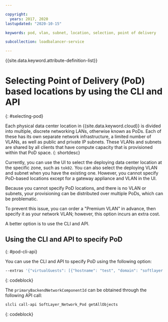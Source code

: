```yaml
---

copyright:
  years: 2017, 2020
lastupdated: "2020-10-15"

keywords: pod, vlan, subnet, location, selection, point of delivery

subcollection: loadbalancer-service

---
```


{{site.data.keyword.attribute-definition-list}}

# Selecting Point of Delivery (PoD) based locations by using the CLI and API
{: #selecting-pod}

Each physical data center location in {{site.data.keyword.cloud}} is divided into multiple, discrete networking LANs, otherwise known as PoDs. Each of these has its own separate network infrastructure, a limited number of VLANs, as well as public and private IP subnets. These VLANs and subnets are shared by all clients that have compute capacity that is provisioned within that PoD space.
{: shortdesc}

Currently, you can use the UI to select the deploying data center location at the specific zone, such as `tok02`. You can also select the deploying VLAN and subnet when you have the existing one. However, you cannot specify PoD-based locations except for a gateway appliance and VLAN in the UI.

Because you cannot specify PoD locations, and there is no VLAN or subnets, your provisioning can be distributed over multiple PoDs, which can be problematic. 

To prevent this issue, you can order a "Premium VLAN" in advance, then specify it as your network VLAN; however, this option incurs an extra cost. 

A better option is to use the CLI and API.

## Using the CLI and API to specify PoD
{: #pod-cli-api}

You can use the CLI and API to specify PoD using the following option:

```sh
--extras '{"virtualGuests": [{"hostname": "test", "domain": "softlayer.com", "primaryBackendNetworkComponent": {"router": {"id": 1673467}}}]}'
```
{: codeblock}

The `primaryBackendNetworkComponentId` can be obtained through the following API call:

```sh
slcli call-api SoftLayer_Network_Pod getAllObjects
```
{: codeblock}

